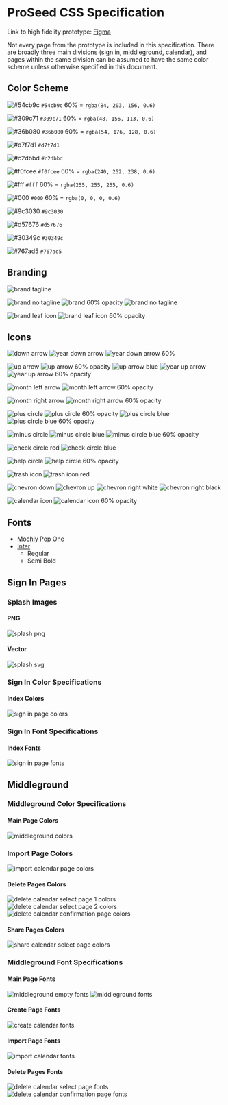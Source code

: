 # ProSeed CSS Specification
Link to high fidelity prototype: [Figma](https://www.figma.com/proto/vJAL9jNYD1M3XEjxaxH0cd/ProSeed-Prototype?page-id=0%3A1&node-id=3%3A3&viewport=623%2C-370%2C1.79&scaling=scale-down&starting-point-node-id=3%3A3)

Not every page from the prototype is included in this specification. There are broadly three main divisions (sign in, middleground, calendar), and pages within the same division can be assumed to have the same color scheme unless otherwise specified in this document.

## Color Scheme
![#54cb9c](https://placehold.co/25x25/54cb9c/54cb9c.png) `#54cb9c` 60% = `rgba(84, 203, 156, 0.6)`

![#309c71](https://placehold.co/25x25/309c71/309c71.png) `#309c71` 60% = `rgba(48, 156, 113, 0.6)`

![#36b080](https://placehold.co/25x25/36b080/36b080.png) `#36b080` 60% = `rgba(54, 176, 128, 0.6)`

![#d7f7d1](https://placehold.co/25x25/d7f7d1/d7f7d1.png) `#d7f7d1`

![#c2dbbd](https://placehold.co/25x25/c2dbbd/c2dbbd.png) `#c2dbbd`

![#f0fcee](https://placehold.co/25x25/f0fcee/f0fcee.png) `#f0fcee` 60% = `rgba(240, 252, 238, 0.6)`

![#fff](https://placehold.co/25x25/ffffff/ffffff.png) `#fff` 60% = `rgba(255, 255, 255, 0.6)`

![#000](https://placehold.co/25x25/000000/000000.png) `#000` 60% = `rgba(0, 0, 0, 0.6)`

![#9c3030](https://placehold.co/25x25/9c3030/9c3030.png) `#9c3030`

![#d57676](https://placehold.co/25x25/d57676/d57676.png) `#d57676`

![#30349c](https://placehold.co/25x25/30349c/30349c.png) `#30349c`

![#767ad5](https://placehold.co/25x25/767ad5/767ad5.png) `#767ad5`

## Branding
![brand tagline](branding/brand-tagline.svg)

![brand no tagline](branding/brand.svg)
![brand 60% opacity](branding/brand-60-opacity.svg)
![brand no tagline](branding/brand.svg)

![brand leaf icon](branding/leaf.svg) ![brand leaf icon 60% opacity](branding/leaf-60-opacity.svg)

## Icons
![down arrow](icons/arrow-down-circle.svg)
![year down arrow](icons/year-down-circle.svg)
![year down arrow 60%](icons/year-down-circle-60-opacity.svg)

![up arrow](icons/arrow-up-circle.svg)
![up arrow 60% opacity](icons/arrow-up-circle-60-opacity.svg)
![up arrow blue](icons/arrow-up-circle-blue.svg)
![year up arrow](icons/year-up-circle.svg)
![year up arrow 60% opacity](icons/year-up-circle-60-opacity.svg)

![month left arrow](icons/month-left-circle.svg)
![month left arrow 60% opacity](icons/month-left-circle-60-opacity.svg)

![month right arrow](icons/month-right-circle.svg)
![month right arrow 60% opacity](icons/month-right-circle-60-opacity.svg)

![plus circle](icons/plus-circle.svg)
![plus circle 60% opacity](icons/plus-circle-60-opacity.svg)
![plus circle blue](icons/plus-circle-blue.svg)
![plus circle blue 60% opacity](icons/plus-circle-blue-60-opacity.svg)

![minus circle](icons/minus-circle.svg)
![minus circle blue](icons/minus-circle-blue.svg)
![minus circle blue 60% opacity](icons/minus-circle-blue-60-opacity.svg)

![check circle red](icons/check-circle-red.svg)
![check circle blue](icons/check-circle-blue.svg)

![help circle](icons/help-circle.svg)
![help circle 60% opacity](icons/help-circle-60-opacity.svg)

![trash icon](icons/trash.svg)
![trash icon red](icons/trash-red.svg)

![chevron down](icons/chevron-down.svg)
![chevron up](icons/chevron-up.svg)
![chevron right white](icons/chevron-right-white.svg)
![chevron right black](icons/chevron-right-black.svg)

![calendar icon](icons/calendar.svg)
![calendar icon 60% opacity](icons/calendar-60-opacity.svg)

## Fonts
- [Mochiy Pop One](https://fonts.google.com/specimen/Mochiy+Pop+One?query=mochiy)
- [Inter](https://fonts.google.com/specimen/Inter?query=inter)
  - Regular
  - Semi Bold

## Sign In Pages
### Splash Images
#### PNG
![splash png](images/splash.png)
#### Vector
![splash svg](images/splash.svg)

### Sign In Color Specifications
#### Index Colors
![sign in page colors](images/specs-colors/sign-in-spec-colors-1.png)

### Sign In Font Specifications
#### Index Fonts
![sign in page fonts](images/specs-fonts/sign-in-spec-fonts.png)

## Middleground
### Middleground Color Specifications
#### Main Page Colors
![middleground colors](images/specs-colors/middleground-spec-colors.png)

### Import Page Colors
![import calendar page colors](images/specs-colors/import-calendar-spec-colors.png)

#### Delete Pages Colors
![delete calendar select page 1 colors](images/specs-colors/delete-calendar-spec-colors-1.png)
![delete calendar select page 2 colors](images/specs-colors/delete-calendar-spec-colors-2.png)
![delete calendar confirmation page colors](images/specs-colors/delete-calendar-spec-colors-3.png)

#### Share Pages Colors
![share calendar select page colors](images/specs-colors/share-calendar-spec-colors-1.png)

### Middleground Font Specifications
#### Main Page Fonts
![middleground empty fonts](images/specs-fonts/middleground-spec-fonts-1.png)
![middleground fonts](images/specs-fonts/middleground-spec-fonts-2.png)

#### Create Page Fonts
![create calendar fonts](images/specs-fonts/create-calendar-spec-fonts.png)

#### Import Page Fonts
![import calendar fonts](images/specs-fonts/import-calendar-spec-fonts.png)

#### Delete Pages Fonts
![delete calendar select page fonts](images/specs-fonts/delete-spec-fonts-1.png)
![delete calendar confirmation page fonts](images/specs-fonts/delete-spec-fonts-2.png)